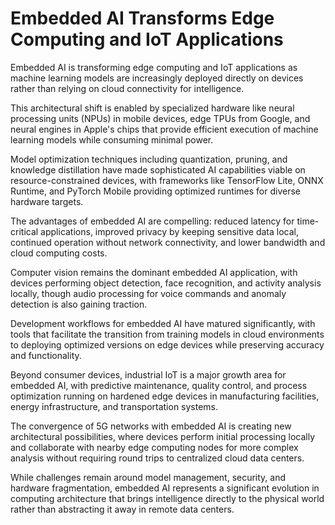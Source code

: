 # Embedded AI Transforms Edge Computing and IoT Applications

Embedded AI is transforming edge computing and IoT applications as machine learning models are increasingly deployed directly on devices rather than relying on cloud connectivity for intelligence.

This architectural shift is enabled by specialized hardware like neural processing units (NPUs) in mobile devices, edge TPUs from Google, and neural engines in Apple's chips that provide efficient execution of machine learning models while consuming minimal power.

Model optimization techniques including quantization, pruning, and knowledge distillation have made sophisticated AI capabilities viable on resource-constrained devices, with frameworks like TensorFlow Lite, ONNX Runtime, and PyTorch Mobile providing optimized runtimes for diverse hardware targets.

The advantages of embedded AI are compelling: reduced latency for time-critical applications, improved privacy by keeping sensitive data local, continued operation without network connectivity, and lower bandwidth and cloud computing costs.

Computer vision remains the dominant embedded AI application, with devices performing object detection, face recognition, and activity analysis locally, though audio processing for voice commands and anomaly detection is also gaining traction.

Development workflows for embedded AI have matured significantly, with tools that facilitate the transition from training models in cloud environments to deploying optimized versions on edge devices while preserving accuracy and functionality.

Beyond consumer devices, industrial IoT is a major growth area for embedded AI, with predictive maintenance, quality control, and process optimization running on hardened edge devices in manufacturing facilities, energy infrastructure, and transportation systems.

The convergence of 5G networks with embedded AI is creating new architectural possibilities, where devices perform initial processing locally and collaborate with nearby edge computing nodes for more complex analysis without requiring round trips to centralized cloud data centers.

While challenges remain around model management, security, and hardware fragmentation, embedded AI represents a significant evolution in computing architecture that brings intelligence directly to the physical world rather than abstracting it away in remote data centers.